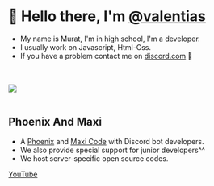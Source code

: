 # 👋 Hello there, I'm [@valentias](https://github.com/valentias)
- My name is Murat, I'm in high school, I'm a developer.
- I usually work on Javascript, Html-Css.
- If you have a problem contact me on [discord.com](https://discord.com/users/749185995123064914) 🌹
<br>
<br>
<a href="https://github.com/valentias/">
        <img src="https://komarev.com/ghpvc/?username=Prwzrq&color=red" />
  </a> 
<br>
<br>

## Phoenix And Maxi
- A [Phoenix](https://discord.gg/vNFcmQXpMS) and [Maxi Code](https://discord.gg/AHvwxjbuT4) with Discord bot developers.
- We also provide special support for junior developers^^
- We host server-specific open source codes.


[YouTube](https://youtube.com/@valentias)
